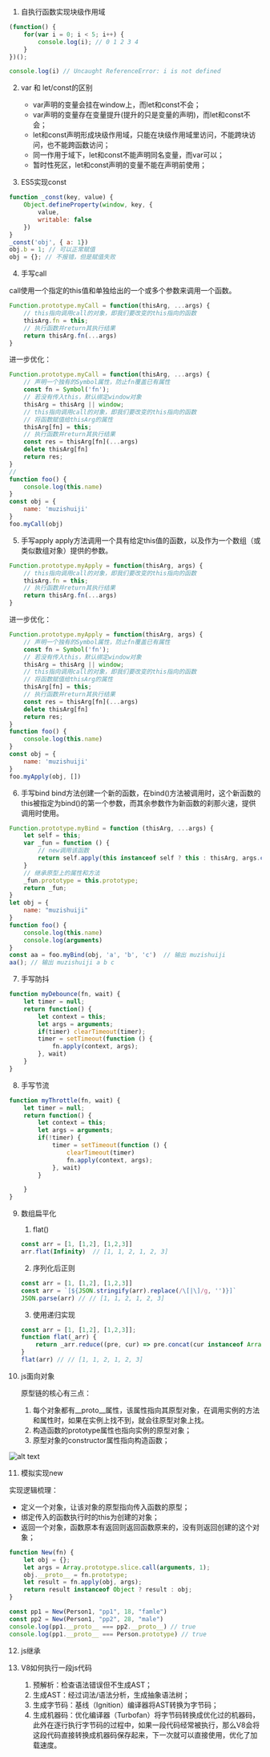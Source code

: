 1. 自执行函数实现块级作用域

```js
(function() {
    for(var i = 0; i < 5; i++) {
        console.log(i); // 0 1 2 3 4
    }
})();

console.log(i) // Uncaught ReferenceError: i is not defined
```
2. var 和 let/const的区别

    - var声明的变量会挂在window上，而let和const不会；
    - var声明的变量存在变量提升(提升的只是变量的声明)，而let和const不会；
    - let和const声明形成块级作用域，只能在块级作用域里访问，不能跨块访问，也不能跨函数访问；
    - 同一作用于域下，let和const不能声明同名变量，而var可以；
    - 暂时性死区，let和const声明的变量不能在声明前使用；

3. ES5实现const
```js
function _const(key, value) {
    Object.defineProperty(window, key, {
        value,
        writable: false
    })
}
_const('obj', { a: 1})
obj.b = 1; // 可以正常赋值
obj = {}; // 不报错，但是赋值失败

```

4. 手写call

call使用一个指定的this值和单独给出的一个或多个参数来调用一个函数。
```js
Function.prototype.myCall = function(thisArg, ...args) {
    // this指向调用call的对象，即我们要改变的this指向的函数
    thisArg.fn = this;
    // 执行函数并return其执行结果
    return thisArg.fn(...args)
}
```
进一步优化：
```js
Function.prototype.myCall = function(thisArg, ...args) {
    // 声明一个独有的Symbol属性，防止fn覆盖已有属性
    const fn = Symbol('fn');
    // 若没有传入this，默认绑定window对象
    thisArg = thisArg || window;
    // this指向调用call的对象，即我们要改变的this指向的函数
    // 将函数赋值给thisArg的属性
    thisArg[fn] = this;
    // 执行函数并return其执行结果
    const res = thisArg[fn](...args)
    delete thisArg[fn]
    return res;
}
// 
function foo() {
    console.log(this.name)
}
const obj = {
    name: 'muzishuiji'
}
foo.myCall(obj)
```


5. 手写apply
apply方法调用一个具有给定this值的函数，以及作为一个数组（或类似数组对象）提供的参数。
```js
Function.prototype.myApply = function(thisArg, args) {
    // this指向调用call的对象，即我们要改变的this指向的函数
    thisArg.fn = this;
    // 执行函数并return其执行结果
    return thisArg.fn(...args)
}
```
进一步优化：
```js
Function.prototype.myApply = function(thisArg, args) {
    // 声明一个独有的Symbol属性，防止fn覆盖已有属性
    const fn = Symbol('fn');
    // 若没有传入this，默认绑定window对象
    thisArg = thisArg || window;
    // this指向调用call的对象，即我们要改变的this指向的函数
    // 将函数赋值给thisArg的属性
    thisArg[fn] = this;
    // 执行函数并return其执行结果
    const res = thisArg[fn](...args)
    delete thisArg[fn]
    return res;
}
function foo() {
    console.log(this.name)
}
const obj = {
    name: 'muzishuiji'
}
foo.myApply(obj, [])
```

6. 手写bind
bind方法创建一个新的函数，在bind()方法被调用时，这个新函数的this被指定为bind()的第一个参数，而其余参数作为新函数的刹那火速，提供调用时使用。
```js
Function.prototype.myBind = function (thisArg, ...args) {
    let self = this;
    var _fun = function () {
        // new调用该函数
        return self.apply(this instanceof self ? this : thisArg, args.concat(Array.prototype.slice.call(arguments)) )
    }
    // 继承原型上的属性和方法
    _fun.prototype = this.prototype;
    return _fun;
}
let obj = {
    name: "muzishuiji"
}
function foo() {
    console.log(this.name)
    console.log(arguments)
}
const aa = foo.myBind(obj, 'a', 'b', 'c')  // 输出 muzishuiji
aa(); // 输出 muzishuiji a b c
```

7. 手写防抖
```js
function myDebounce(fn, wait) {
    let timer = null;
    return function() {
        let context = this;
        let args = arguments;
        if(timer) clearTimeout(timer);
        timer = setTimeout(function () {
            fn.apply(context, args);
        }, wait)
    }
}
```
8. 手写节流
```js
function myThrottle(fn, wait) {
    let timer = null;
    return function() {
        let context = this;
        let args = arguments;
        if(!timer) {
            timer = setTimeout(function () {
                clearTimeout(timer)
                fn.apply(context, args);
            }, wait)
        }

    }
}
```

9. 数组扁平化

    1. flat()
    ```js
    const arr = [1, [1,2], [1,2,3]]
    arr.flat(Infinity)  // [1, 1, 2, 1, 2, 3]
    ```
    2. 序列化后正则
    ```js
    const arr = [1, [1,2], [1,2,3]]
    const arr = `[${JSON.stringify(arr).replace(/\[|\]/g, '')}]`
    JSON.parse(arr) // // [1, 1, 2, 1, 2, 3]
    ```
    3. 使用递归实现
    ```js
    const arr = [1, [1,2], [1,2,3]];
    function flat(_arr) {
        return _arr.reduce((pre, cur) => pre.concat(cur instanceof Array ? flat(cur) : cur), [])
    }
    flat(arr) // // [1, 1, 2, 1, 2, 3]
    ```

10. js面向对象

    原型链的核心有三点：
    1. 每个对象都有__proto__属性，该属性指向其原型对象，在调用实例的方法和属性时，如果在实例上找不到，就会往原型对象上找。
    2. 构造函数的prototype属性也指向实例的原型对象；
    3. 原型对象的constructor属性指向构造函数；

![alt text](imgs/JS面向对象.png)

11. 模拟实现new

实现逻辑梳理：
- 定义一个对象，让该对象的原型指向传入函数的原型；
- 绑定传入的函数执行时的this为创建的对象；
- 返回一个对象，函数原本有返回则返回函数原来的，没有则返回创建的这个对象；

```js
function New(fn) {
    let obj = {};
    let args = Array.prototype.slice.call(arguments, 1);
    obj.__proto__ = fn.prototype;
    let result = fn.apply(obj, args);
    return result instanceof Object ? result : obj;
}

const pp1 = New(Person1, "pp1", 18, "famle")
const pp2 = New(Person1, "pp2", 28, "male")
console.log(pp1.__proto__ === pp2.__proto__) // true
console.log(pp1.__proto__ === Person.prototype) // true
```

12. js继承


13. V8如何执行一段js代码
    1. 预解析：检查语法错误但不生成AST；
    2. 生成AST：经过词法/语法分析，生成抽象语法树；
    3. 生成字节码：基线（Ignition）编译器将AST转换为字节码；
    4. 生成机器码：优化编译器（Turbofan）将字节码转换成优化过的机器码，此外在逐行执行字节码的过程中，如果一段代码经常被执行，那么V8会将这段代码直接转换成机器码保存起来，下一次就可以直接使用，优化了加载速度。

